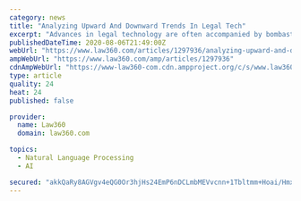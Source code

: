 ```yaml
---
category: news
title: "Analyzing Upward And Downward Trends In Legal Tech"
excerpt: "Advances in legal technology are often accompanied by bombastic overstatements, but it is important to separate the wheat from the chaff by looking at where various technologies stand on the hype curve,"
publishedDateTime: 2020-08-06T21:49:00Z
webUrl: "https://www.law360.com/articles/1297936/analyzing-upward-and-downward-trends-in-legal-tech"
ampWebUrl: "https://www.law360.com/amp/articles/1297936"
cdnAmpWebUrl: "https://www-law360-com.cdn.ampproject.org/c/s/www.law360.com/amp/articles/1297936"
type: article
quality: 24
heat: 24
published: false

provider:
  name: Law360
  domain: law360.com

topics:
  - Natural Language Processing
  - AI

secured: "akkQaRy8AGVgv4eQG0Or3hjHs24EmP6nDCLmbMEVvcnn+1Tbltmm+Hoai/Hmx3rJx2dfN7mXRpl99NtXxnqTOFiL1XYLocSEwyNXYRStKKEUTwrtZKlBNm+qbEiddYGf5eOLN6FT4GawJHiMeiGn3THTevp1KNo9GZMFfeZxvObciMY16q2jwH3BOCeWniPLky1KzB/Tg2EUWIeRJEsTpzxeFMdvKtilpV9IYAT0ayx+Khf9aLKqEt3c3QimskYGH0KeqeScz3DRIlWMehnrXD7WOlilBX8ikxmRQ0zH7a79+4MZ+bEp9Vd+4aaEzRRX4Fqi2VnUZmmGc1KPRlgUDw==;oTLwP/cPj/ZDtrIB/ib/Pw=="
---
```


